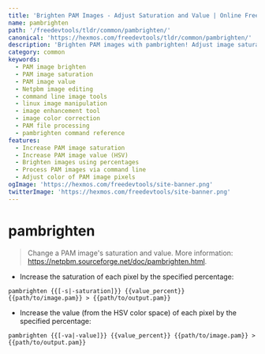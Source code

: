 ```yaml
---
title: 'Brighten PAM Images - Adjust Saturation and Value | Online Free DevTools by Hexmos'
name: pambrighten
path: '/freedevtools/tldr/common/pambrighten/'
canonical: 'https://hexmos.com/freedevtools/tldr/common/pambrighten/'
description: 'Brighten PAM images with pambrighten! Adjust image saturation and value using command line options for precise control. Free online tool, no registration required.'
category: common
keywords:
  - PAM image brighten
  - PAM image saturation
  - PAM image value
  - Netpbm image editing
  - command line image tools
  - linux image manipulation
  - image enhancement tool
  - image color correction
  - PAM file processing
  - pambrighten command reference
features:
  - Increase PAM image saturation
  - Increase PAM image value (HSV)
  - Brighten images using percentages
  - Process PAM images via command line
  - Adjust color of PAM image pixels
ogImage: 'https://hexmos.com/freedevtools/site-banner.png'
twitterImage: 'https://hexmos.com/freedevtools/site-banner.png'
---
```


# pambrighten

> Change a PAM image's saturation and value.
> More information: <https://netpbm.sourceforge.net/doc/pambrighten.html>.

- Increase the saturation of each pixel by the specified percentage:

`pambrighten {{[-s|-saturation]}} {{value_percent}} {{path/to/image.pam}} > {{path/to/output.pam}}`

- Increase the value (from the HSV color space) of each pixel by the specified percentage:

`pambrighten {{[-va|-value]}} {{value_percent}} {{path/to/image.pam}} > {{path/to/output.pam}}`
